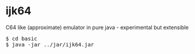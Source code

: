 ijk64
=====

C64 like (approximate) emulator in pure java - experimental but extensible

<PRE>
$ cd basic
$ java -jar ../jar/ijk64.jar
</PRE>

